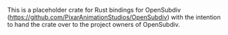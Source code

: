 This is a placeholder crate for Rust bindings for OpenSubdiv (https://github.com/PixarAnimationStudios/OpenSubdiv) with the intention to hand the crate over to the project owners of OpenSubdiv.
